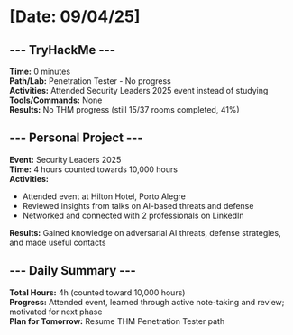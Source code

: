 # [Date: 09/04/25]

## --- TryHackMe ---

**Time:** 0 minutes  
**Path/Lab:** Penetration Tester - No progress  
**Activities:** Attended Security Leaders 2025 event instead of studying  
**Tools/Commands:** None  
**Results:** No THM progress (still 15/37 rooms completed, 41%)

## --- Personal Project ---

**Event:** Security Leaders 2025  
**Time:** 4 hours counted towards 10,000 hours  
**Activities:**  
- Attended event at Hilton Hotel, Porto Alegre  
- Reviewed insights from talks on AI-based threats and defense  
- Networked and connected with 2 professionals on LinkedIn  

**Results:** Gained knowledge on adversarial AI threats, defense strategies, and made useful contacts  

## --- Daily Summary ---

**Total Hours:** 4h (counted toward 10,000 hours)  
**Progress:** Attended event, learned through active note-taking and review; motivated for next phase  
**Plan for Tomorrow:** Resume THM Penetration Tester path
